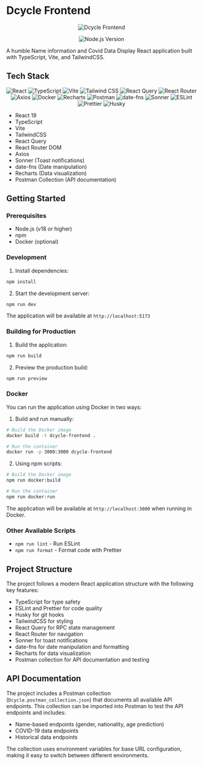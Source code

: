 # Dcycle Frontend

<p align="center">
  <img src="https://img.shields.io/badge/Dcycle-Frontend-22C55E?style=for-the-badge" alt="Dcycle Frontend" />
</p>

<p align="center">
  <img src="https://img.shields.io/badge/node-v22+-339933?style=flat-square&logo=node.js&logoColor=white" alt="Node.js Version" />
</p>

A humble Name information and Covid Data Display React application built with TypeScript, Vite, and TailwindCSS.

## Tech Stack

<p align="center">
  <img src="https://img.shields.io/badge/-React-61DAFB?style=for-the-badge&logo=react&logoColor=black" alt="React" />
  <img src="https://img.shields.io/badge/-TypeScript-3178C6?style=for-the-badge&logo=typescript&logoColor=white" alt="TypeScript" />
  <img src="https://img.shields.io/badge/-Vite-646CFF?style=for-the-badge&logo=vite&logoColor=white" alt="Vite" />
  <img src="https://img.shields.io/badge/-Tailwind_CSS-06B6D4?style=for-the-badge&logo=tailwindcss&logoColor=white" alt="Tailwind CSS" />
  <img src="https://img.shields.io/badge/-React_Query-FF4154?style=for-the-badge&logo=reactquery&logoColor=white" alt="React Query" />
  <img src="https://img.shields.io/badge/-React_Router-CA4245?style=for-the-badge&logo=reactrouter&logoColor=white" alt="React Router" />
  <img src="https://img.shields.io/badge/-Axios-5A29E4?style=for-the-badge&logo=axios&logoColor=white" alt="Axios" />
  <img src="https://img.shields.io/badge/-Docker-2496ED?style=for-the-badge&logo=docker&logoColor=white" alt="Docker" />
  <img src="https://img.shields.io/badge/-Recharts-22b5bf?style=for-the-badge&logo=data:image/svg+xml;base64,PHN2ZyB4bWxucz0iaHR0cDovL3d3dy53My5vcmcvMjAwMC9zdmciIHdpZHRoPSI0MCIgaGVpZ2h0PSI0MCIgdmlld0JveD0iMCAwIDQwIDQwIj48cGF0aCBmaWxsPSIjZmZmIiBkPSJNMTIgMjZoNHYxMGgtNHpNMjQgMjNoNHYxM2gtNHpNMTggMThoNHYxOGgtNHoiLz48cGF0aCBmaWxsPSIjZmZmIiBkPSJNMTkuNjkzIDYuMjMzbDkuNjg4IDExLjQ2Mi0zLjA2OCAyLjU5My05LjY4OC0xMS40NjJ6TTkuNjkzIDE1LjIzM2w5LjY4OCAxMS40NjItMy4wNjggMi41OTMtOS42ODgtMTEuNDYyeiIvPjwvc3ZnPg==" alt="Recharts" />
  <img src="https://img.shields.io/badge/-Postman-FF6C37?style=for-the-badge&logo=postman&logoColor=white" alt="Postman" />
  <img src="https://img.shields.io/badge/-date--fns-F7B93E?style=for-the-badge&logo=javascript&logoColor=black" alt="date-fns" />
  <img src="https://img.shields.io/badge/-Sonner-E25A1C?style=for-the-badge&logo=javascript&logoColor=white" alt="Sonner" />
  <img src="https://img.shields.io/badge/-ESLint-4B32C3?style=for-the-badge&logo=eslint&logoColor=white" alt="ESLint" />
  <img src="https://img.shields.io/badge/-Prettier-F7B93E?style=for-the-badge&logo=prettier&logoColor=black" alt="Prettier" />
  <img src="https://img.shields.io/badge/-Husky-000000?style=for-the-badge&logo=git&logoColor=white" alt="Husky" />
</p>

- React 19
- TypeScript
- Vite
- TailwindCSS
- React Query
- React Router DOM
- Axios
- Sonner (Toast notifications)
- date-fns (Date manipulation)
- Recharts (Data visualization)
- Postman Collection (API documentation)

## Getting Started

### Prerequisites

- Node.js (v18 or higher)
- npm
- Docker (optional)

### Development

1. Install dependencies:

```bash
npm install
```

2. Start the development server:

```bash
npm run dev
```

The application will be available at `http://localhost:5173`

### Building for Production

1. Build the application:

```bash
npm run build
```

2. Preview the production build:

```bash
npm run preview
```

### Docker

You can run the application using Docker in two ways:

1. Build and run manually:

```bash
# Build the Docker image
docker build -t dcycle-frontend .

# Run the container
docker run -p 3000:3000 dcycle-frontend
```

2. Using npm scripts:

```bash
# Build the Docker image
npm run docker:build

# Run the container
npm run docker:run
```

The application will be available at `http://localhost:3000` when running in Docker.

### Other Available Scripts

- `npm run lint` - Run ESLint
- `npm run format` - Format code with Prettier

## Project Structure

The project follows a modern React application structure with the following key features:

- TypeScript for type safety
- ESLint and Prettier for code quality
- Husky for git hooks
- TailwindCSS for styling
- React Query for RPC state management
- React Router for navigation
- Sonner for toast notifications
- date-fns for date manipulation and formatting
- Recharts for data visualization
- Postman collection for API documentation and testing

## API Documentation

The project includes a Postman collection (`Dcycle.postman_collection.json`) that documents all available API endpoints. This collection can be imported into Postman to test the API endpoints and includes:

- Name-based endpoints (gender, nationality, age prediction)
- COVID-19 data endpoints
- Historical data endpoints

The collection uses environment variables for base URL configuration, making it easy to switch between different environments.
